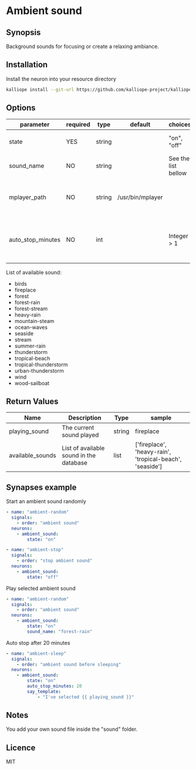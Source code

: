 # Ambient sound

## Synopsis

Background sounds for focusing or create a relaxing ambiance.

## Installation

Install the neuron into your resource directory
```bash
kalliope install --git-url https://github.com/kalliope-project/kalliope_neuron_ambient_sound.git
```

## Options

| parameter         | required | type   | default          | choices             | comment                                                                     |
|-------------------|----------|--------|------------------|---------------------|-----------------------------------------------------------------------------|
| state             | YES      | string |                  | "on", "off"         | Target state of the ambient sound.                                          |
| sound_name        | NO       | string |                  | See the list bellow | If not set, a sound will be selectedrandomly                                |
| mplayer_path      | NO       | string | /usr/bin/mplayer |                     | Path to mplayer binary. By default /usr/bin/mplayer on Debian family system |
| auto_stop_minutes | NO       | int    |                  | Integer > 1         | Number of minutes before Kalliope stop automatically the background sound   |

List of available sound:
- birds
- fireplace
- forest
- forest-rain
- forest-stream
- heavy-rain
- mountain-steam
- ocean-waves
- seaside
- stream
- summer-rain
- thunderstorm
- tropical-beach
- tropical-thunderstorm
- urban-thunderstorm
- wind
- wood-sailboat


## Return Values

| Name             | Description                             | Type   | sample                                                   |
|------------------|-----------------------------------------|--------|----------------------------------------------------------|
| playing_sound    | The current sound played                | string | fireplace                                                |
| available_sounds | List of available sound in the database | list   | ['fireplace', 'heavy-rain', 'tropical-beach', 'seaside'] |

## Synapses example

Start an ambient sound randomly
```yml
- name: "ambient-random"
  signals:
    - order: "ambient sound"
  neurons:
    - ambient_sound:
        state: "on"
```

```yml
- name: "ambient-stop"
  signals:
    - order: "stop ambient sound"
  neurons:
    - ambient_sound:
        state: "off"
```

Play selected ambient sound
```yml
- name: "ambient-random"
  signals:
    - order: "ambient sound"
  neurons:
    - ambient_sound:
        state: "on"
        sound_name: "forest-rain"
```

Auto stop after 20 minutes
```yml
- name: "ambient-sleep"
  signals:
    - order: "ambient sound before sleeping"
  neurons:
    - ambient_sound:
        state: "on"
        auto_stop_minutes: 20
        say_template:
            - "I've selected {{ playing_sound }}"
```

## Notes

You add your own sound file inside the "sound" folder.

## Licence

MIT
